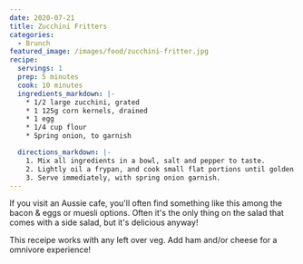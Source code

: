 ```yaml
---
date: 2020-07-21
title: Zucchini Fritters
categories:
  - Brunch
featured_image: /images/food/zucchini-fritter.jpg
recipe:
  servings: 1
  prep: 5 minutes
  cook: 10 minutes
  ingredients_markdown: |-
    * 1/2 large zucchini, grated
    * 1 125g corn kernels, drained
    * 1 egg
    * 1/4 cup flour
    * Spring onion, to garnish

  directions_markdown: |-
    1. Mix all ingredients in a bowl, salt and pepper to taste.
    2. Lightly oil a frypan, and cook small flat portions until golden brown.
    3. Serve immediately, with spring onion garnish.
---
```


If you visit an Aussie cafe, you'll often find something like this among the bacon & eggs or muesli options. Often it's the only thing on the salad that comes with a side salad, but it's delicious anyway!

This receipe works with any left over veg. Add ham and/or cheese for a omnivore experience!
